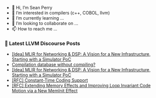 - 👋 Hi, I’m Sean Perry
- 👀 I’m interested in compilers (c++, COBOL, llvm)
- 🌱 I’m currently learning ...
- 💞️ I’m looking to collaborate on ...
- 📫 How to reach me ...

<!---
s66perry/s66perry is a ✨ special ✨ repository because its `README.md` (this file) appears on your GitHub profile.
You can click the Preview link to take a look at your changes.
--->
### 📕 Latest LLVM Discourse Posts

<!-- DISCOURSE-LLVM:START -->
- [[Idea] MLIR for Networking &amp; DSP: A Vision for a New Infrastructure, Starting with a Simulator PoC](https://discourse.llvm.org/t/idea-mlir-for-networking-dsp-a-vision-for-a-new-infrastructure-starting-with-a-simulator-poc/88031#post_2)
- [Compilation database without compiling?](https://discourse.llvm.org/t/compilation-database-without-compiling/88032#post_1)
- [[Idea] MLIR for Networking &amp; DSP: A Vision for a New Infrastructure, Starting with a Simulator PoC](https://discourse.llvm.org/t/idea-mlir-for-networking-dsp-a-vision-for-a-new-infrastructure-starting-with-a-simulator-poc/88031#post_1)
- [[RFC] Constant-Time Coding Support](https://discourse.llvm.org/t/rfc-constant-time-coding-support/87781?page=2#post_34)
- [[RFC] Extending Memory Effects and Improving Loop Invariant Code Motion via a New MemInit Effect](https://discourse.llvm.org/t/rfc-extending-memory-effects-and-improving-loop-invariant-code-motion-via-a-new-meminit-effect/87873?page=3#post_42)
<!-- DISCOURSE-LLVM:END -->
